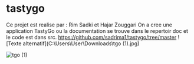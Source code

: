 # tastygo
Ce projet est realise par : Rim Sadki et Hajar Zouggari
On a cree une application TastyGo ou la documentation se trouve dans le repertoir doc et le code est dans src.
https://github.com/sadrima1/tastygo/tree/master
![Texte alternatif](C:\Users\User\Downloads\tgo (1).jpg)

![tgo (1)](https://github.com/sadrima1/tastygo/assets/114884286/7e5b03ba-80ff-46fd-88dc-d6ceaf4fb434)
